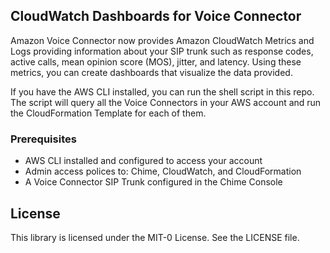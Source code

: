 ## CloudWatch Dashboards for Voice Connector

Amazon Voice Connector now provides Amazon CloudWatch Metrics and Logs providing information about your SIP trunk such as response codes, active calls, mean opinion score (MOS), jitter, and latency. Using these metrics, you can create dashboards that visualize the data provided.

If you have the AWS CLI installed, you can run the shell script in this repo. The script will query all the Voice Connectors in your AWS account and run the CloudFormation Template for each of them.

### Prerequisites

* AWS CLI installed and configured to access your account
* Admin access polices to: Chime, CloudWatch, and CloudFormation
* A Voice Connector SIP Trunk configured in the Chime Console

## License

This library is licensed under the MIT-0 License. See the LICENSE file.

